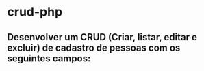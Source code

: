 # crud-php

## Desenvolver um CRUD (Criar, listar, editar e excluir) de cadastro de pessoas com os seguintes campos:
